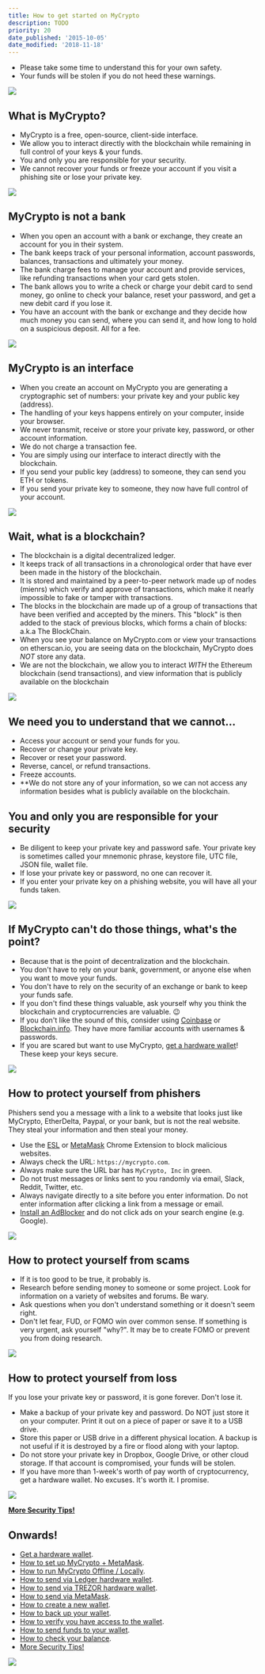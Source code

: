 ```yaml
---
title: How to get started on MyCrypto
description: TODO
priority: 20
date_published: '2015-10-05'
date_modified: '2018-11-18'
---
```


* Please take some time to understand this for your own safety.
* Your funds will be stolen if you do not heed these warnings.

![](../../assets/how-to/getting-started/how-to-get-started-on-mycrypto/infographic.png)

<div class='row between-xs'>
<div class='col-xs-12 col-sm-8 col-no-gutter'>

## What is MyCrypto?

* MyCrypto is a free, open-source, client-side interface.
* We allow you to interact directly with the blockchain while remaining in full control of your keys & your funds.
* You and only you are responsible for your security.
* We cannot recover your funds or freeze your account if you visit a phishing site or lose your private key.

</div>
<div class='col-xs-12 col-sm-2 col-no-gutter'>

![](../../assets/how-to/getting-started/how-to-get-started-on-mycrypto/onboarding-icon-1.svg)

</div>
</div>

<div class='row between-xs'>
<div class='col-xs-12 col-sm-8 col-no-gutter'>

## MyCrypto is not a bank

* When you open an account with a bank or exchange, they create an account for you in their system.
* The bank keeps track of your personal information, account passwords, balances, transactions and ultimately your money.
* The bank charge fees to manage your account and provide services, like refunding transactions when your card gets stolen.
* The bank allows you to write a check or charge your debit card to send money, go online to check your balance, reset your password, and get a new debit card if you lose it.
* You have an account with the bank or exchange and they decide how much money you can send, where you can send it, and how long to hold on a suspicious deposit. All for a fee.

</div>
<div class='col-xs-12 col-sm-2 col-no-gutter'>

![](../../assets/how-to/getting-started/how-to-get-started-on-mycrypto/onboarding-icon-2.svg)

</div>
</div>

<div class='row between-xs'>
<div class='col-xs-12 col-sm-8 col-no-gutter'>

## MyCrypto is an interface

* When you create an account on MyCrypto you are generating a cryptographic set of numbers: your private key and your public key (address).
* The handling of your keys happens entirely on your computer, inside your browser.
* We never transmit, receive or store your private key, password, or other account information.
* We do not charge a transaction fee.
* You are simply using our interface to interact directly with the blockchain.
* If you send your public key (address) to someone, they can send you ETH or tokens.
* If you send your private key to someone, they now have full control of your account.

</div>
<div class='col-xs-12 col-sm-2 col-no-gutter'>

![](../../assets/how-to/getting-started/how-to-get-started-on-mycrypto/onboarding-icon-3.svg)

</div>
</div>

<div class='row between-xs'>
<div class='col-xs-12 col-sm-8 col-no-gutter'>

## Wait, what is a blockchain?

* The blockchain is a digital decentralized ledger.
* It keeps track of all transactions in a chronological order that have ever been made in the history of the blockchain.
* It is stored and maintained by a peer-to-peer network made up of nodes (mienrs) which verify and approve of transactions, which make it nearly impossible to fake or tamper with transactions.
* The blocks in the blockchain are made up of a group of transactions that have been verified and accepted by the miners. This "block" is then added to the stack of previous blocks, which forms a chain of blocks: a.k.a The BlockChain.
* When you see your balance on MyCrypto.com or view your transactions on etherscan.io, you are seeing data on the blockchain, MyCrypto does *NOT* store any data.
* We are not the blockchain, we allow you to interact *WITH* the Ethereum blockchain (send transactions), and view information that is publicly available on the blockchain

</div>
<div class='col-xs-12 col-sm-2 col-no-gutter'>

![](../../assets/how-to/getting-started/how-to-get-started-on-mycrypto/onboarding-icon-4.svg)

</div>
</div>

<div class='row between-xs'>
<div class='col-xs-12 col-sm-8 col-no-gutter'>

## We need you to understand that we **cannot**...

* Access your account or send your funds for you.
* Recover or change your private key.
* Recover or reset your password.
* Reverse, cancel, or refund transactions.
* Freeze accounts.
* **We do not store any of your information, so we can not access any information besides what is publicly available on the blockchain.

## **You** and **only you** are responsible for your security

* Be diligent to keep your private key and password safe. Your private key is sometimes called your mnemonic phrase, keystore file, UTC file, JSON file, wallet file.
* If lose your private key or password, no one can recover it.
* If you enter your private key on a phishing website, you will have all your funds taken.

</div>
<div class='col-xs-12 col-sm-2 col-no-gutter'>

![](../../assets/how-to/getting-started/how-to-get-started-on-mycrypto/onboarding-icon-5.svg)

</div>
</div>

<div class='row between-xs'>
<div class='col-xs-12 col-sm-8 col-no-gutter'>

## If MyCrypto can't do those things, what's the point?

* Because that is the point of decentralization and the blockchain.
* You don't have to rely on your bank, government, or anyone else when you want to move your funds.
* You don't have to rely on the security of an exchange or bank to keep your funds safe.
* If you don't find these things valuable, ask yourself why you think the blockchain and cryptocurrencies are valuable. 😉
* If you don't like the sound of this, consider using [Coinbase](https://www.coinbase.com/) or [Blockchain.info](https://blockchain.info/wallet/#/signup). They have more familiar accounts with usernames & passwords.
* If you are scared but want to use MyCrypto, [get a hardware wallet](https://support.mycrypto.com/hardware-wallets/hardware-wallet-recommendations.html)! These keep your keys secure.

</div>
<div class='col-xs-12 col-sm-2 col-no-gutter'>

![](../../assets/how-to/getting-started/how-to-get-started-on-mycrypto/onboarding-icon-6.svg)

</div>
</div>

<div class='row between-xs'>
<div class='col-xs-12 col-sm-8 col-no-gutter'>

## How to protect yourself from phishers

Phishers send you a message with a link to a website that looks just like MyCrypto, EtherDelta, Paypal, or your bank, but is not the real website. They steal your information and then steal your money.

* Use the [ESL](https://chrome.google.com/webstore/detail/ethersecuritylookup/bhhfhgpgmifehjdghlbbijjaimhmcgnf?hl=en-GB) or [MetaMask](https://support.mycrypto.com/migration/moving-from-private-key-to-metamask.html) Chrome Extension to block malicious websites.
* Always check the URL: `https://mycrypto.com`.
* Always make sure the URL bar has `MyCrypto, Inc` in green.
* Do not trust messages or links sent to you randomly via email, Slack, Reddit, Twitter, etc.
* Always navigate directly to a site before you enter information. Do not enter information after clicking a link from a message or email.
* [Install an AdBlocker](https://chrome.google.com/webstore/detail/ublock-origin/cjpalhdlnbpafiamejdnhcphjbkeiagm?hl=en) and do not click ads on your search engine (e.g. Google).

</div>
<div class='col-xs-12 col-sm-2 col-no-gutter'>

![](../../assets/how-to/getting-started/how-to-get-started-on-mycrypto/onboarding-icon-7.svg)

</div>
</div>

<div class='row between-xs'>
<div class='col-xs-12 col-sm-8 col-no-gutter'>

## How to protect yourself from scams

* If it is too good to be true, it probably is.
* Research before sending money to someone or some project. Look for information on a variety of websites and forums. Be wary.
* Ask questions when you don't understand something or it doesn't seem right.
* Don't let fear, FUD, or FOMO win over common sense. If something is very urgent, ask yourself "why?". It may be to create FOMO or prevent you from doing research.

</div>
<div class='col-xs-12 col-sm-2 col-no-gutter'>

![](../../assets/how-to/getting-started/how-to-get-started-on-mycrypto/onboarding-icon-8.svg)

</div>
</div>

<div class='row between-xs'>
<div class='col-xs-12 col-sm-8 col-no-gutter'>

## How to protect yourself from loss

If you lose your private key or password, it is gone forever. Don't lose it.

* Make a backup of your private key and password. Do NOT just store it on your computer. Print it out on a piece of paper or save it to a USB drive.
* Store this paper or USB drive in a different physical location. A backup is not useful if it is destroyed by a fire or flood along with your laptop.
* Do not store your private key in Dropbox, Google Drive, or other cloud storage. If that account is compromised, your funds will be stolen.
* If you have more than 1-week's worth of pay worth of cryptocurrency, get a hardware wallet. No excuses. It's worth it. I promise.

</div>
<div class='col-xs-12 col-sm-2 col-no-gutter'>

![](../../assets/how-to/getting-started/how-to-get-started-on-mycrypto/onboarding-icon-9.svg)

</div>
</div>

[**More Security Tips!**](https://support.mycrypto.com/getting-started/protecting-yourself-and-your-funds.html)

<div class='row between-xs'>
<div class='col-xs-12 col-sm-8 col-no-gutter'>

## Onwards!

* [Get a hardware wallet](https://support.mycrypto.com/hardware-wallets/hardware-wallet-recommendations.html).
* [How to set up MyCrypto + MetaMask](https://support.mycrypto.com/migration/moving-from-private-key-to-metamask.html).
* [How to run MyCrypto Offline / Locally](https://support.mycrypto.com/offline/running-mycrypto-locally.html).
* [How to send via Ledger hardware wallet](https://support.mycrypto.com/migration/moving-from-private-key-to-ledger-hardware-wallet.html).
* [How to send via TREZOR hardware wallet](https://support.mycrypto.com/hardware-wallets/trezor-sending-to-trezor-device.html).
* [How to send via MetaMask](https://support.mycrypto.com/migration/moving-from-private-key-to-metamask.html).
* [How to create a new wallet](https://support.mycrypto.com/getting-started/creating-a-new-wallet-on-mycrypto.html).
* [How to back up your wallet](https://support.mycrypto.com/getting-started/backing-up-your-new-wallet.html).
* [How to verify you have access to the wallet](https://support.mycrypto.com/getting-started/accessing-your-new-eth-wallet.html).
* [How to send funds to your wallet](https://support.mycrypto.com/faq/buying-selling-exchanging-eth-tokens-fiat.html).
* [How to check your balance](https://support.mycrypto.com/getting-started/checking-balance-of-my-account.html).
* [More Security Tips!](https://support.mycrypto.com/getting-started/protecting-yourself-and-your-funds.html)

</div>
<div class='col-xs-12 col-sm-2 col-no-gutter'>

![](../../assets/how-to/getting-started/how-to-get-started-on-mycrypto/onboarding-icon-10.svg)

</div>
</div>
